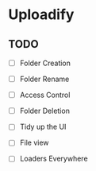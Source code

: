 # Uploadify

## TODO

- [ ] Folder Creation 
- [ ] Folder Rename
- [ ] Access Control
- [ ] Folder Deletion
- [ ] Tidy up the UI
- [ ] File view
- [ ] Loaders Everywhere
 
